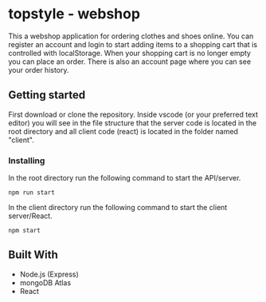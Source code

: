# topstyle - webshop
This a webshop application for ordering clothes and shoes online.
You can register an account and login to start adding items to a shopping cart that is controlled 
with localStorage. When your shopping cart is no longer empty you can place an order. There is also an account 
page where you can see your order history.

## Getting started
First download or clone the repository. 
Inside vscode (or your preferred text editor) you will see in the file structure that the
server code is located in the root directory and all client code (react) is located in the folder named
"client". 

### Installing
In the root directory run the following command to start the API/server.
```
npm run start
```
In the client directory run the following command to start the client server/React.
```
npm start
```
## Built With
* Node.js (Express)
* mongoDB Atlas
* React
